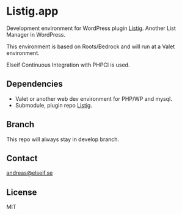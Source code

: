# Listig.app
Development environment for WordPress plugin [Listig](https://packagist.org/packages/ekandreas/listig).
Another List Manager in WordPress.

This environment is based on Roots/Bedrock and will run at a Valet environment.

Elseif Continuous Integration with PHPCI is used.

## Dependencies
* Valet or another web dev environment for PHP/WP and mysql.
* Submodule, plugin repo [Listig](https://packagist.org/packages/ekandreas/listig).

## Branch
This repo will always stay in develop branch.

## Contact
andreas@elseif.se

## License
MIT